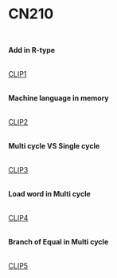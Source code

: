 # CN210
##
<br>**Add in R-type**

<br>[CLIP1](https://youtu.be/pT1bIVJNtd4)

<br>**Machine language in memory**

<br>[CLIP2](https://youtu.be/X4YcjFMqclM)

<br>**Multi cycle VS Single cycle**

<br>[CLIP3](https://youtu.be/f6bQtnDyrzQ)

<br>**Load word in Multi cycle**

<br>[CLIP4](https://youtu.be/DK0LAkcEjHc)

<br>**Branch of Equal in Multi cycle**

<br>[CLIP5](https://youtu.be/Eh2OFieFIFA)
